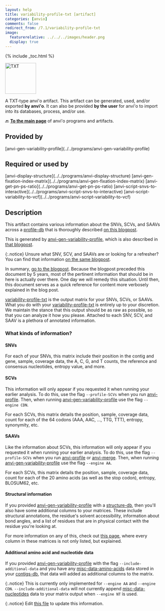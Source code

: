```yaml
---
layout: help
title: variability-profile-txt [artifact]
categories: [anvio]
comments: false
redirect_from: /7.1/variability-profile-txt
image:
  featurerelative: ../../../images/header.png
  display: true
---
```



{% include _toc.html %}


<img src="../../images/icons/TXT.png" alt="TXT" style="width:100px; border:none" />

A TXT-type anvi'o artifact. This artifact can be generated, used, and/or exported **by anvi'o**. It can also be provided **by the user** for anvi'o to import into its databases, process, and/or use.

🔙 **[To the main page](../../)** of anvi'o programs and artifacts.

## Provided by


<p style="text-align: left" markdown="1"><span class="artifact-p">[anvi-gen-variability-profile](../../programs/anvi-gen-variability-profile)</span></p>


## Required or used by


<p style="text-align: left" markdown="1"><span class="artifact-r">[anvi-display-structure](../../programs/anvi-display-structure)</span> <span class="artifact-r">[anvi-gen-fixation-index-matrix](../../programs/anvi-gen-fixation-index-matrix)</span> <span class="artifact-r">[anvi-get-pn-ps-ratio](../../programs/anvi-get-pn-ps-ratio)</span> <span class="artifact-r">[anvi-script-snvs-to-interactive](../../programs/anvi-script-snvs-to-interactive)</span> <span class="artifact-r">[anvi-script-variability-to-vcf](../../programs/anvi-script-variability-to-vcf)</span></p>


## Description


This artifact contains various information about the SNVs, SCVs, and SAAVs across a <span class="artifact-n">[profile-db](/help/7.1/artifacts/profile-db)</span> that is thoroughly described [on this blogpost](http://merenlab.org/2015/07/20/analyzing-variability/#the-output-matrix).  

This is generated by <span class="artifact-n">[anvi-gen-variability-profile](/help/7.1/programs/anvi-gen-variability-profile)</span>, which is also described in [that blogpost](http://merenlab.org/2015/07/20/analyzing-variability/#the-anvio-way).  

{:.notice}
Unsure what SNV, SCV, and SAAVs are or looking for a refresher? You can find that information [on the same blogpost](http://merenlab.org/2015/07/20/analyzing-variability/#an-intro-to-single-nucleotidecodonamino-acid-variation).  

In summary, [go to the blogpost](http://merenlab.org/2015/07/20/analyzing-variability/). Because the blogpost preceded this document by 5 years, most of the pertinent information that should be in here is actually over there. One day we will remedy this situation. Until then, this document serves as a quick reference for content more verbosely explained in the blog post.


<span class="artifact-n">[variability-profile-txt](/help/7.1/artifacts/variability-profile-txt)</span> is the output matrix for your SNVs, SCVs, or SAAVs. What you do with your <span class="artifact-n">[variability-profile-txt](/help/7.1/artifacts/variability-profile-txt)</span> is entirely up to your discretion. We maintain the stance that this output should be as raw as possible, so that you can analyze it how you please. Attached to each SNV, SCV, and SAAV is a plethora of annotated information.


### What kinds of information?  

#### SNVs 

For each of your SNVs, this matrix include their position in the contig and gene, sample, coverage data, the A, C, G, and T counts, the reference and consensus nucleotides, entropy value, and more.  

#### SCVs 

This information will only appear if you requested it when running your earlier analysis. To do this, use the flag `--profile-SCVs` when you run <span class="artifact-n">[anvi-profile](/help/7.1/programs/anvi-profile)</span>. Then, when running <span class="artifact-n">[anvi-gen-variability-profile](/help/7.1/programs/anvi-gen-variability-profile)</span> use the flag `--engine CDN`.  

For each SCVs, this matrix details the position, sample, coverage data, count for each of the 64 codons (AAA, AAC, ..., TTG, TTT), entropy, synonymity, etc.  

#### SAAVs 

Like the information about SCVs, this information will only appear if you requested it when running your earlier analysis. To do this, use the flag `--profile-SCVs` when you run <span class="artifact-n">[anvi-profile](/help/7.1/programs/anvi-profile)</span> or <span class="artifact-n">[anvi-merge](/help/7.1/programs/anvi-merge)</span>. Then, when running <span class="artifact-n">[anvi-gen-variability-profile](/help/7.1/programs/anvi-gen-variability-profile)</span> use the flag `--engine AA`.  

For each SCVs, this matrix details the position, sample, coverage data, count for each of the 20 amino acids (as well as the stop codon), entropy, BLOSUM62, etc.  

#### Structural information 

If you provided <span class="artifact-n">[anvi-gen-variability-profile](/help/7.1/programs/anvi-gen-variability-profile)</span> with a <span class="artifact-n">[structure-db](/help/7.1/artifacts/structure-db)</span>, then you'll also have some additional columns to your matrices. These include structural annotations, the residue's solvent accessibility, information about bond angles, and a list of residues that are in physical contact with the residue you're looking at. 


For more information on any of this, check out [this page](http://merenlab.org/2015/07/20/analyzing-variability/#the-output-matrix), where every column in these matrices is not only listed, but explained.


#### Additional amino acid and nucleotide data 

If you provided <span class="artifact-n">[anvi-gen-variability-profile](/help/7.1/programs/anvi-gen-variability-profile)</span> with the flag `--include-additional-data` and you have any <span class="artifact-n">[misc-data-amino-acids](/help/7.1/artifacts/misc-data-amino-acids)</span> data stored in your <span class="artifact-n">[contigs-db](/help/7.1/artifacts/contigs-db)</span>, that data will added as additional columns to the matrix.


{:.notice}
This is currently only implemented for `--engine AA` and `--engine CDN`. `--include-additional-data` will not currently append <span class="artifact-n">[misc-data-nucleotides](/help/7.1/artifacts/misc-data-nucleotides)</span> data to your matrix output when `--engine NT` is used.




{:.notice}
Edit [this file](https://github.com/merenlab/anvio/tree/master/anvio/docs/artifacts/variability-profile-txt.md) to update this information.

